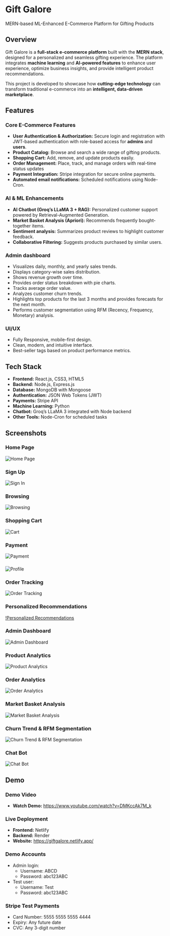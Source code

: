 # Gift Galore

MERN-based ML-Enhanced E-Commerce Platform for Gifting Products

## Overview

Gift Galore is a **full-stack e-commerce platform** built with the **MERN stack**, designed for a personalized and seamless gifting experience. The platform integrates **machine learning** and **AI-powered features** to enhance user experience, optimize business insights, and provide intelligent product recommendations.

This project is developed to showcase how **cutting-edge technology** can transform traditional e-commerce into an **intelligent, data-driven marketplace**.

## Features

### Core E-Commerce Features

- **User Authentication & Authorization:** Secure login and registration with JWT-based authentication with role-based access for **admins** and **users**.
- **Product Catalog:** Browse and search a wide range of gifting products.
- **Shopping Cart:** Add, remove, and update products easliy.
- **Order Management:** Place, track, and manage orders with real-time status updates
- **Payment Integration:** Stripe integration for secure online payments.
- **Automated email notifications:** Scheduled notifications using Node-Cron.

### AI & ML Enhancements

- **AI Chatbot (Groq’s LLaMA 3 + RAG):** Personalized customer support powered by Retrieval-Augmented Generation.
- **Market Basket Analysis (Apriori):** Recommends frequently bought-together items.
- **Sentiment analysis:** Summarizes product reviews to highlight customer feedback.
- **Collaborative Filtering:** Suggests products purchased by similar users.

### Admin dashboard

- Visualizes daily, monthly, and yearly sales trends.
- Displays category-wise sales distribution.
- Shows revenue growth over time.
- Provides order status breakdown with pie charts.
- Tracks average order value.
- Analyzes customer churn trends.
- Highlights top products for the last 3 months and provides forecasts for the next month.
- Performs customer segmentation using RFM (Recency, Frequency, Monetary) analysis.

### UI/UX

- Fully Responsive, mobile-first design.
- Clean, modern, and intuitive interface.
- Best-seller tags based on product performance metrics.

## Tech Stack

- **Frontend:** React.js, CSS3, HTML5
- **Backend:** Node.js, Express.js
- **Database:** MongoDB with Mongoose
- **Authentication:** JSON Web Tokens (JWT)
- **Payments:** Stripe API
- **Machine Learning:** Python
- **Chatbot:** Groq’s LLaMA 3 integrated with Node backend
- **Other Tools:** Node-Cron for scheduled tasks

## Screenshots

### Home Page

![Home Page](Screenshots/HomePage.png)

### Sign Up

![Sign In](Screenshots/SignUp.png)

### Browsing

![Browsing](Screenshots/Browsing.png)

### Shopping Cart

![Cart](Screenshots/Cart.png)

### Payment

![Payment](Screenshots/Payment.png)

###

![Profile](Screenshots/Profile.png)

### Order Tracking

![Order Tracking](Screenshots/OrderTracking.png)

### Personalized Recommendations

[!Personalized Recommendations](Screenshots/PersonalizedRecommendations.png)

### Admin Dashboard

![Admin Dashboard](Screenshots/AdminDashboard.png)

### Product Analytics

![Product Analytics](Screenshots/ProductAnalytics.png)

### Order Analytics

![Order Analytics](Screenshots/OrderAnalytics.png)

### Market Basket Analysis

![Market Basket Analysis](Screenshots/MBA.png)

### Churn Trend & RFM Segmentation

![Churn Trend & RFM Segmentation](Screenshots/Churn&RFM.png)

### Chat Bot

![Chat Bot](Screenshots/ChatBot.png)

## Demo

### Demo Video

- **Watch Demo:** https://www.youtube.com/watch?v=DMKccAk7M_k

### Live Deployment

- **Frontend:** Netlify
- **Backend:** Render
- **Website:** https://giftgalore.netlify.app/

### Demo Accounts

- Admin login:
  - Username: ABCD
  - Password: abc123ABC
- Test user:
  - Username: Test
  - Password: abc123ABC

### Stripe Test Payments

- Card Number: 5555 5555 5555 4444
- Expiry: Any future date
- CVC: Any 3-digit number
